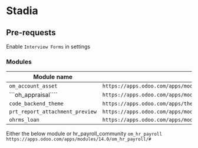 # Stadia

## Pre-requests

Enable ```Interview Forms``` in settings

### Modules

| Module name | Link |
| --- | --- |
| ```om_account_asset``` | ```https://apps.odoo.com/apps/modules/14.0/om_account_asset/#``` |
| ```oh_appraisal```` | ```https://apps.odoo.com/apps/modules/14.0/oh_appraisal/#``` |
| ```code_backend_theme``` | ```https://apps.odoo.com/apps/themes/14.0/code_backend_theme/#``` |
| ```prt_report_attachment_preview``` | ```https://apps.odoo.com/apps/modules/14.0/prt_report_attachment_preview/#``` |
| ```ohrms_loan``` | ```https://apps.odoo.com/apps/modules/14.0/ohrms_loan/#``` |

Either the below module or hr_payroll_community
 ```om_hr_payroll```  ```https://apps.odoo.com/apps/modules/14.0/om_hr_payroll/#``` 